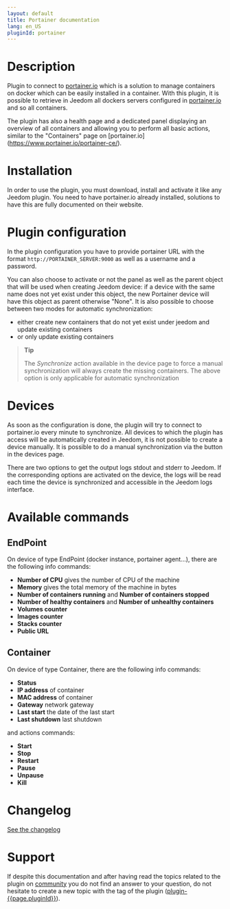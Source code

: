 ```yaml
---
layout: default
title: Portainer documentation
lang: en_US
pluginId: portainer
---
```


# Description

Plugin to connect to [portainer.io](https://www.portainer.io/portainer-ce/) which is a solution to manage containers on docker which can be easily installed in a container.
With this plugin, it is possible to retrieve in Jeedom all dockers servers configured in [portainer.io](https://www.portainer.io/portainer-ce/) and so all containers.

The plugin has also a health page and a dedicated panel displaying an overview of all containers and allowing you to perform all basic actions, similar to the "Containers" page on [portainer.io] (https://www.portainer.io/portainer-ce/).

# Installation

In order to use the plugin, you must download, install and activate it like any Jeedom plugin.
You need to have portainer.io already installed, solutions to have this are fully documented on their website.

# Plugin configuration

In the plugin configuration you have to provide portainer URL with the format `http://PORTAINER_SERVER:9000` as well as a username and a password.

You can also choose to activate or not the panel as well as the parent object that will be used when creating Jeedom device: if a device with the same name does not yet exist under this object, the new Portainer device will have this object as parent otherwise "None".
It is also possible to choose between two modes for automatic synchronization:

- either create new containers that do not yet exist under jeedom and update existing containers
- or only update existing containers

> **Tip**
>
> The _Synchronize_ action available in the device page to force a manual synchronization will always create the missing containers. The above option is only applicable for automatic synchronization

# Devices

As soon as the configuration is done, the plugin will try to connect to portainer.io every minute to synchronize.
All devices to which the plugin has access will be automatically created in Jeedom, it is not possible to create a device manually.
It is possible to do a manual synchronization via the button in the devices page.

There are two options to get the output logs stdout and stderr to Jeedom. If the corresponding options are activated on the device, the logs will be read each time the device is synchronized and accessible in the Jeedom logs interface.

# Available commands

## EndPoint

On device of type EndPoint (docker instance, portainer agent...), there are the following info commands:

- **Number of CPU** gives the number of CPU of the machine
- **Memory** gives the total memory of the machine in bytes
- **Number of containers running** and **Number of containers stopped**
- **Number of healthy containers** and **Number of unhealthy containers**
- **Volumes counter**
- **Images counter**
- **Stacks counter**
- **Public URL**

## Container

On device of type Container, there are the following info commands:

- **Status**
- **IP address** of container
- **MAC address** of container
- **Gateway** network gateway
- **Last start** the date of the last start
- **Last shutdown** last shutdown

and actions commands:

- **Start**
- **Stop**
- **Restart**
- **Pause**
- **Unpause**
- **Kill**

# Changelog

[See the changelog](./changelog)

# Support

If despite this documentation and after having read the topics related to the plugin on [community]({{site.forum}}/tags/plugin-{{page.pluginId}}) you do not find an answer to your question, do not hesitate to create a new topic with the tag of the plugin ([plugin-{{page.pluginId}}]({{site.forum}}/tags/plugin-{{page.pluginId}})).
